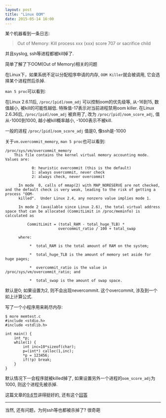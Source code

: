 ```yaml
---
layout: post
title: "Linux OOM"
date: 2015-05-14 16:00
---
```


某个机器看到一条日志:

> Out of Memory: Kill process xxx (xxx) score 707 or sacrifice child

并且syslog, ssh等进程都被kill掉了.

简单了解了下OOM(Out of Memory)相关的问题

在Linux下，如果系统不足以分配程序申请的内存, `OOM Killer`就会被调用, 它会选择某个进程然后杀掉.

`man 5 proc`可以看到:

在Linux 2.6.11后, `/proc/[pid]/oom_adj` 可以控制oom的优先级等, 从-16到15, 数值越小, 被kill的可能性越低. 特殊值-17表示对当前进程禁用oom killer.
在Linux 2.6.36后, `/proc/[pid]/oom_adj` 被弃用了, 改为 `/proc/[pid]/oom_score_adj`, 值从-1000到1000, 越小被kill概率越小, -1000表示不被kill.

一般的进程 `/proc/[pid]/oom_score_adj` 值是0, 像ssh是-1000

关于`vm.overcommit_memory`, `man 5 proc`也可以看到:

	/proc/sys/vm/overcommit_memory
		This file contains the kernel virtual memory accounting mode.  Values are:

				0: heuristic overcommit (this is the default)
				1: always overcommit, never check
				2: always check, never overcommit

		  In mode  0, calls of mmap(2) with MAP_NORESERVE are not checked, and the default check is very weak, leading to the risk of getting a process "OOM-
		  killed".  Under Linux 2.4, any nonzero value implies mode 1.

		  In mode 2 (available since Linux 2.6), the total virtual address space that can be allocated (CommitLimit in /proc/meminfo) is calculated as

			  CommitLimit = (total_RAM - total_huge_TLB) *
							overcommit_ratio / 100 + total_swap

		  where:

			   *  total_RAM is the total amount of RAM on the system;

			   *  total_huge_TLB is the amount of memory set aside for huge pages;

			   *  overcommit_ratio is the value in /proc/sys/vm/overcommit_ratio; and

			   *  total_swap is the amount of swap space.


默认是0; 如果设置为2, 则不会出现nevercommit. 这个overcommit, 涉及到一个如上计算公式.

写了一个小程序用来耗尽内存:

	$ more memtest.c
	#include <stdio.h>
	#include <stdlib.h>

	int main() {
		int *p;
		while(1) {
			int inc=10*sizeof(char);
			p=(int*) calloc(1,inc);
			*p = 123456;
			if(!p) break;
		}
	}

默认情况下一会程序就被killed掉了, 如果设置另外一个进程的`oom_score_adj`为1000, 则这个进程先被杀掉.

这篇文章的[9.6节](http://www.win.tue.nl/~aeb/linux/lk/lk-9.html)讲得挺好的, 还有这个[回答](http://serverfault.com/a/606193)

---

当然, 还有问题，为何ssh等也都被杀掉了? 很奇葩
